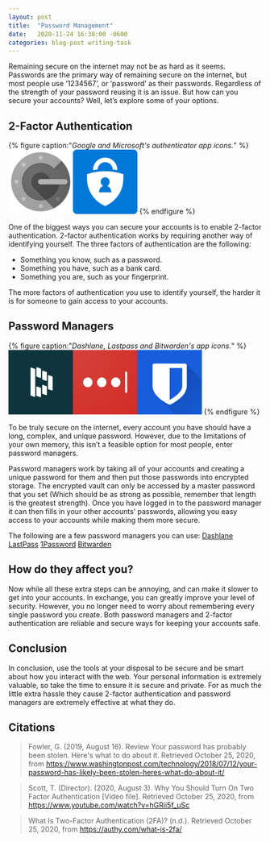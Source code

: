 ```yaml
---
layout: post
title:  "Password Management"
date:   2020-11-24 16:38:00 -0600
categories: blog-post writing-task
---
```


Remaining secure on the internet may not be as hard as it seems. Passwords are the primary way of remaining secure on the internet, but most people use ‘1234567’, or ‘password’ as their passwords. Regardless of the strength of your password reusing it is an issue. But how can you secure your accounts? Well, let’s explore some of your options.

## 2-Factor Authentication
{% figure caption:"*Google and Microsoft's authenticator app icons.*" %}
![Google Authenticator](/assets/20-11-24/Google_Authenticator.png)![Microsoft Authenticator](/assets/20-11-24/Microsoft_Authenticator.png)
{% endfigure %}


One of the biggest ways you can secure your accounts is to enable 2-factor authentication. 2-factor authentication works by requiring another way of identifying yourself. The three factors of authentication are the following:
* Something you know, such as a password.
* Something you have, such as a bank card.
* Something you are, such as your fingerprint.

The more factors of authentication you use to identify yourself, the harder it is for someone to gain access to your accounts.

## Password Managers
{% figure caption:"*Dashlane, Lastpass and Bitwarden's app icons.*" %}
![Dashlane](/assets/20-11-24/Dashlane.png)![Lastpass](/assets/20-11-24/Lastpass.png)![Bitwarden](/assets/20-11-24/Bitwarden.png)
{% endfigure %}

To be truly secure on the internet, every account you have should have a long, complex, and unique password. However, due to the limitations of your own memory, this isn’t a feasible option for most people, enter password managers.

Password managers work by taking all of your accounts and creating a unique password for them and then put those passwords into encrypted storage. The encrypted vault can only be accessed by a master password that you set (Which should be as strong as possible, remember that length is the greatest strength). Once you have logged in to the password manager it can then fills in your other accounts’ passwords, allowing you easy access to your accounts while making them more secure.

The following are a few password managers you can use:
[Dashlane](https://www.dashlane.com/)
[LastPass](https://www.lastpass.com/)
[1Password](https://1password.com/)
[Bitwarden](https://bitwarden.com/)


## How do they affect you?
Now while all these extra steps can be annoying, and can make it slower to get into your accounts. In exchange, you can greatly improve your level of security. However, you no longer need to worry about remembering every single password you create. Both password managers and 2-factor authentication are reliable and secure ways for keeping your accounts safe.

## Conclusion 
 
In conclusion, use the tools at your disposal to be secure and be smart about how you interact with the web. Your personal information is extremely valuable, so take the time to ensure it is secure and private. For as much the little extra hassle they cause 2-factor authentication and password managers are extremely effective at what they do.

## Citations
> Fowler, G. (2019, August 16). Review  Your password has probably been stolen. Here's what to do about it. Retrieved October 25, 2020, from https://www.washingtonpost.com/technology/2018/07/12/your-password-has-likely-been-stolen-heres-what-do-about-it/

> Scott, T. (Director). (2020, August 3). Why You Should Turn On Two Factor Authentication [Video file]. Retrieved October 25, 2020, from https://www.youtube.com/watch?v=hGRii5f_uSc

> What Is Two-Factor Authentication (2FA)? (n.d.). Retrieved October 25, 2020, from https://authy.com/what-is-2fa/